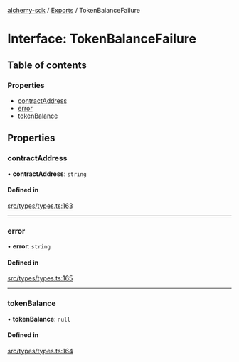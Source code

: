 [alchemy-sdk](../README.md) / [Exports](../modules.md) / TokenBalanceFailure

# Interface: TokenBalanceFailure

## Table of contents

### Properties

- [contractAddress](TokenBalanceFailure.md#contractaddress)
- [error](TokenBalanceFailure.md#error)
- [tokenBalance](TokenBalanceFailure.md#tokenbalance)

## Properties

### contractAddress

• **contractAddress**: `string`

#### Defined in

[src/types/types.ts:163](https://github.com/alchemyplatform/alchemy-sdk-js/blob/aeb51c8/src/types/types.ts#L163)

___

### error

• **error**: `string`

#### Defined in

[src/types/types.ts:165](https://github.com/alchemyplatform/alchemy-sdk-js/blob/aeb51c8/src/types/types.ts#L165)

___

### tokenBalance

• **tokenBalance**: ``null``

#### Defined in

[src/types/types.ts:164](https://github.com/alchemyplatform/alchemy-sdk-js/blob/aeb51c8/src/types/types.ts#L164)
